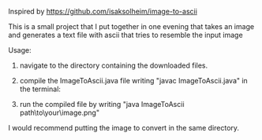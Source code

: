Inspired by https://github.com/isaksolheim/image-to-ascii

This is a small project that I put together in one evening that takes an image and generates a text file with ascii that tries to resemble the input image

Usage:

1. navigate to the directory containing the downloaded files.

2. compile the ImageToAscii.java file writing "javac ImageToAscii.java" in the terminal:

3. run the compiled file by writing "java ImageToAscii path\to\your\image.png"

I would recommend putting the image to convert in the same directory.





